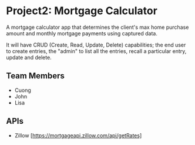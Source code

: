 # Project2: Mortgage Calculator
A mortgage calculator app that determines the client's max home purchase amount and monthly mortgage payments using captured data. 

It will have CRUD (Create, Read, Update, Delete) capabilities; the end user to create entries, the "admin" to list all the entries, recall a particular entry, update and delete.

## Team Members
- Cuong
- John
- Lisa 

## APIs
- Zillow [https://mortgageapi.zillow.com/api/getRates]

